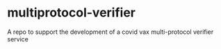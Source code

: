 # multiprotocol-verifier
A repo to support the development of a covid vax multi-protocol verifier service 
